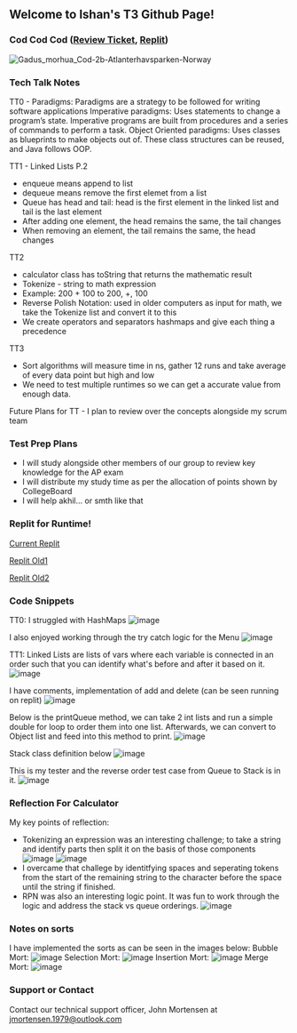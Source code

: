 ## Welcome to Ishan's T3 Github Page!

### Cod Cod Cod ([Review Ticket](https://github.com/iskapoor/ishan-trimester-tree/issues/1), [Replit](https://replit.com/@iskapoor/ishan-t3))
![Gadus_morhua_Cod-2b-Atlanterhavsparken-Norway](https://user-images.githubusercontent.com/86839713/158218256-044df80a-5e35-4ec9-ad4d-240a4e7ccbdd.jpg)

### Tech Talk Notes

TT0 - Paradigms:
Paradigms are a strategy to be followed for writing software applications
Imperative paradigms: Uses statements to change a program’s state. Imperative programs are built from procedures and a series of commands to perform a task.
Object Oriented paradigms: Uses classes as blueprints to make objects out of. These class structures can be reused, and Java follows OOP.

TT1 - Linked Lists P.2
- enqueue means append to list
- dequeue means remove the first elemet from a list
- Queue has head and tail: head is the first element in the linked list and tail is the last element
- After adding one element, the head remains the same, the tail changes
- When removing an element, the tail remains the same, the head changes

TT2 
- calculator class has toString that returns the mathematic result
- Tokenize - string to math expression
- Example: 200 + 100 to 200, +, 100
- Reverse Polish Notation: used in older computers as input for math, we take the Tokenize list and convert it to this
- We create operators and separators hashmaps and give each thing a precedence

TT3
- Sort algorithms will measure time in ns, gather 12 runs and take average of every data point but high and low
- We need to test multiple runtimes so we can get a accurate value from enough data.

Future Plans for TT - I plan to review over the concepts alongside my scrum team 

### Test Prep Plans

- I will study alongside other members of our group to review key knowledge for the AP exam
- I will distribute my study time as per the allocation of points shown by CollegeBoard
- I will help akhil... or smth like that

### Replit for Runtime!

[Current Replit](https://replit.com/@iskapoor/ishan-t3)

[Replit Old1](https://replit.com/@iskapoor/ishan-trimester-tree#com/ishan/Menu.java)

[Replit Old2](https://replit.com/@iskapoor/t3-tt1-project#Main.java)


### Code Snippets

TT0: 
I struggled with HashMaps
![image](https://user-images.githubusercontent.com/86839713/158223086-cc536940-9fa4-43b4-9115-6dceacee3b4f.png)

I also enjoyed working through the try catch logic for the Menu
![image](https://user-images.githubusercontent.com/86839713/158223200-dfedcd51-0fa0-48a8-b0a0-7e074e28d5cb.png)

TT1:
Linked Lists are lists of vars where each variable is connected in an order such that you can identify what's before and after it based on it.
![image](https://user-images.githubusercontent.com/86839713/159311015-bd581e70-04ff-453a-b165-79c643620384.png)

I have comments, implementation of add and delete (can be seen running on replit)
![image](https://user-images.githubusercontent.com/86839713/159311431-186a1380-693d-44c7-9027-cf51a0a40055.png)

Below is the printQueue method, we can take 2 int lists and run a simple double for loop to order them into one list. Afterwards, we can convert to Object list and feed into this method to print. 
![image](https://user-images.githubusercontent.com/86839713/159311818-df6d44e0-b575-45ff-8138-4b406a02a3b1.png)

Stack class definition below
![image](https://user-images.githubusercontent.com/86839713/159312377-a8d537d8-65b9-47b1-915f-7267c1d64bd4.png)

This is my tester and the reverse order test case from Queue to Stack is in it. 
![image](https://user-images.githubusercontent.com/86839713/159312610-117e30c6-95d4-4af3-917d-8ee58464a08a.png)

### Reflection For Calculator

My key points of reflection:
- Tokenizing an expression was an interesting challenge; to take a string and identify parts then split it on the basis of those components
![image](https://user-images.githubusercontent.com/86839713/160671414-deaa69f4-545d-4786-9823-4ffb5f8a8f25.png)
![image](https://user-images.githubusercontent.com/86839713/160671516-737c5f26-0377-44fc-a282-6f830812becd.png)
- I overcame that challege by identitfying spaces and seperating tokens from the start of the remaining string to the character before the space until the string if finished.
- RPN was also an interesting logic point. It was fun to work through the logic and address the stack vs queue orderings.
![image](https://user-images.githubusercontent.com/86839713/160671681-2ea77a6e-0c8b-4aec-9b95-b1ed59918696.png)

### Notes on sorts
I have implemented the sorts as can be seen in the images below:
Bubble Mort:
![image](https://user-images.githubusercontent.com/86839713/161593820-e51e1302-e587-4e1e-bebe-923246c4b0d6.png)
Selection Mort:
![image](https://user-images.githubusercontent.com/86839713/161593947-b986b0be-c053-4f47-9fee-ed24c89e2cf6.png)
Insertion Mort:
![image](https://user-images.githubusercontent.com/86839713/161593988-a93e81d1-f15d-4307-9631-c98ed1a083fe.png)
Merge Mort:
![image](https://user-images.githubusercontent.com/86839713/161594020-ee873c49-915b-4f33-83d0-85e290a3ee43.png)


### Support or Contact

Contact our technical support officer, John Mortensen at jmortensen.1979@outlook.com
